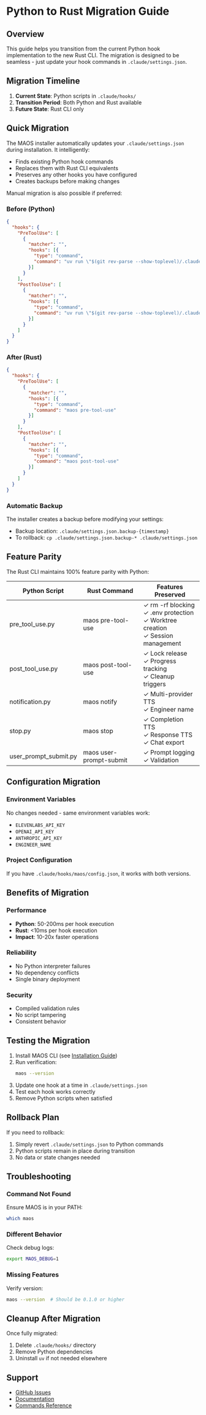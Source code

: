 # Python to Rust Migration Guide

## Overview

This guide helps you transition from the current Python hook implementation to the new Rust CLI. The migration is designed to be seamless - just update your hook commands in `.claude/settings.json`.

## Migration Timeline

1. **Current State**: Python scripts in `.claude/hooks/`
2. **Transition Period**: Both Python and Rust available
3. **Future State**: Rust CLI only

## Quick Migration

The MAOS installer automatically updates your `.claude/settings.json` during installation. It intelligently:
- Finds existing Python hook commands
- Replaces them with Rust CLI equivalents
- Preserves any other hooks you have configured
- Creates backups before making changes

Manual migration is also possible if preferred:

### Before (Python)
```json
{
  "hooks": {
    "PreToolUse": [
      {
        "matcher": "",
        "hooks": [{
          "type": "command",
          "command": "uv run \"$(git rev-parse --show-toplevel)/.claude/hooks/pre_tool_use.py\""
        }]
      }
    ],
    "PostToolUse": [
      {
        "matcher": "",
        "hooks": [{
          "type": "command",
          "command": "uv run \"$(git rev-parse --show-toplevel)/.claude/hooks/post_tool_use.py\""
        }]
      }
    ]
  }
}
```

### After (Rust)
```json
{
  "hooks": {
    "PreToolUse": [
      {
        "matcher": "",
        "hooks": [{
          "type": "command",
          "command": "maos pre-tool-use"
        }]
      }
    ],
    "PostToolUse": [
      {
        "matcher": "",
        "hooks": [{
          "type": "command",
          "command": "maos post-tool-use"
        }]
      }
    ]
  }
}
```

### Automatic Backup

The installer creates a backup before modifying your settings:
- Backup location: `.claude/settings.json.backup-{timestamp}`
- To rollback: `cp .claude/settings.json.backup-* .claude/settings.json`

## Feature Parity

The Rust CLI maintains 100% feature parity with Python:

| Python Script | Rust Command | Features Preserved |
|--------------|--------------|-------------------|
| pre_tool_use.py | maos pre-tool-use | ✓ rm -rf blocking<br>✓ .env protection<br>✓ Worktree creation<br>✓ Session management |
| post_tool_use.py | maos post-tool-use | ✓ Lock release<br>✓ Progress tracking<br>✓ Cleanup triggers |
| notification.py | maos notify | ✓ Multi-provider TTS<br>✓ Engineer name |
| stop.py | maos stop | ✓ Completion TTS<br>✓ Response TTS<br>✓ Chat export |
| user_prompt_submit.py | maos user-prompt-submit | ✓ Prompt logging<br>✓ Validation |

## Configuration Migration

### Environment Variables
No changes needed - same environment variables work:
- `ELEVENLABS_API_KEY`
- `OPENAI_API_KEY`
- `ANTHROPIC_API_KEY`
- `ENGINEER_NAME`

### Project Configuration
If you have `.claude/hooks/maos/config.json`, it works with both versions.

## Benefits of Migration

### Performance
- **Python**: 50-200ms per hook execution
- **Rust**: <10ms per hook execution
- **Impact**: 10-20x faster operations

### Reliability
- No Python interpreter failures
- No dependency conflicts
- Single binary deployment

### Security
- Compiled validation rules
- No script tampering
- Consistent behavior

## Testing the Migration

1. Install MAOS CLI (see [Installation Guide](./installation.md))
2. Run verification:
   ```bash
   maos --version
   ```
3. Update one hook at a time in `.claude/settings.json`
4. Test each hook works correctly
5. Remove Python scripts when satisfied

## Rollback Plan

If you need to rollback:
1. Simply revert `.claude/settings.json` to Python commands
2. Python scripts remain in place during transition
3. No data or state changes needed

## Troubleshooting

### Command Not Found
Ensure MAOS is in your PATH:
```bash
which maos
```

### Different Behavior
Check debug logs:
```bash
export MAOS_DEBUG=1
```

### Missing Features
Verify version:
```bash
maos --version  # Should be 0.1.0 or higher
```

## Cleanup After Migration

Once fully migrated:
1. Delete `.claude/hooks/` directory
2. Remove Python dependencies
3. Uninstall `uv` if not needed elsewhere

## Support

- [GitHub Issues](https://github.com/clafollett/maos/issues)
- [Documentation](../README.md)
- [Commands Reference](./commands.md)